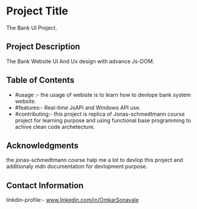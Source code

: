 # Project Title

The Bank UI Project.

## Project Description

The Bank Website UI And Ux design with advance Js-DOM.

## Table of Contents

- #usage :- the usage of webiste is to learn how to devlope bank system website.
- #features:- Real-time JsAPi and Windows API use.
- #contributing:- this project is replica of Jonas-schmedtmann course project for learning purpose and using functional base
  programming to achive clean code archetecture.

## Acknowledgments

the jonas-schmedtmann course halp me a lot to devlop this project and additionaly mdn documentation for devlopment purpose.

## Contact Information

linkdin-profile:- www.linkedin.com/in/OmkarSonavale
